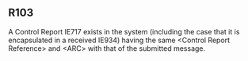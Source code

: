 ## R103
A Control Report IE717 exists in the system (including the case that it is encapsulated in a received IE934) having the same &lt;Control Report Reference&gt; and &lt;ARC&gt; with that of the submitted message.
